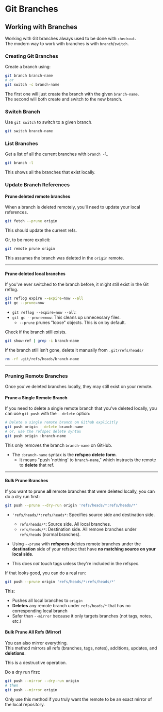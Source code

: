 # Git Branches  

## Working with Branches
Working with Git branches always used to be done with `checkout`.  
The modern way to work with branches is with `branch`/`switch`.  

### Creating Git Branches  
Create a branch using:  
```bash
git branch branch-name
# or
git switch -c branch-name
```
The first one will just create the branch with the given `branch-name`.  
The second will both create and switch to the new branch.  


### Switch Branch
Use `git switch` to switch to a given branch.  
```bash
git switch branch-name
```

### List Branches
Get a list of all the current branches with `branch -l`.  
```bash
git branch -l
```
This shows all the branches that exist locally.  


### Update Branch References
#### Prune deleted remote branches  
When a branch is deleted remotely, you'll need to update your local references.  
```bash
git fetch --prune origin
```
This should update the current refs.  

Or, to be more explicit:
```bash
git remote prune origin
```
This assumes the branch was deleted in the `origin` remote.  

---

#### Prune deleted local branches
If you've ever switched to the branch before, it might still exist in the Git reflog.  
```bash
git reflog expire --expire=now --all
git gc --prune=now
```
* `git reflog --expire=now --all`: 
* `git gc --prune=now`: This cleans up unnecessary files.  
    * `--prune` prunes "loose" objects. This is on by default.  

Check if the branch still exists.  
```bash
git show-ref | grep -i branch-name
```

If the branch still isn't gone, delete it manually from `.git/refs/heads/`
```bash
rm -rf .git/refs/heads/branch-name
```

---

### Pruning Remote Branches

Once you've deleted branches locally, they may still exist on your remote.  

#### Prune a Single Remote Branch

If you need to delete a single remote branch that you've deleted locally, you can 
use `git push` with the `--delete` option:
```bash
# Delete a single remote branch on Github explicitly
git push origin --delete branch-name
# or, use the refspec delete syntax
git push origin :branch-name
```
This only removes the branch `branch-name` on GitHub.  

- The `:branch-name` syntax is the **refspec delete form**.  
    - It means "push 'nothing' to `branch-name`," which instructs the remote to
      **delete** that ref.  

---

#### Bulk Prune Branches
If you want to prune **all** remote branches that were deleted locally, you can do a
dry run first:
```bash
git push --prune --dry-run origin 'refs/heads/*:refs/heads/*'
```

- `'refs/heads/*:refs/heads*`: Specifies source side and destination side.  
    - `refs/heads/*`: Source side. All local branches.  
    - `refs/heads/*`: Destination side. All remove branches under `refs/heads` (normal branches).  

- Using `--prune` with **refspecs** deletes remote branches under the **destination**
  side of your refspec that have **no matching source on your local side**.  
- This does *not* touch tags unless they're included in the refspec.  

If that looks good, you can do a real run:
```bash
git push --prune origin 'refs/heads/*:refs/heads/*'
```

This:

- Pushes all local branches to `origin`
- **Deletes** any remote branch under `refs/heads/*` that has no corresponding local branch
- Safer than `--mirror` because it only targets branches (not tags, notes, etc.)  

#### Bulk Prune All Refs (Mirror)

You can also mirror everything.  
This method mirrors all refs (branches, tags, notes), additions, updates, and **deletions**.  

This is a destructive operation.  

Do a dry run first:
```bash
git push --mirror --dry-run origin
# then
git push --mirror origin
```

Only use this method if you truly want the remote to be an exact mirror of the local
repository.  






